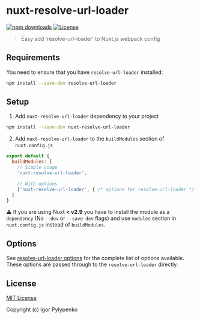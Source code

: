 # nuxt-resolve-url-loader

[![npm downloads][npm-downloads-src]][npm-downloads-href]
[![License][license-src]][license-href]

> Easy add 'resolve-url-loader' to Nuxt.js webpack config

## Requirements

You need to ensure that you have `resolve-url-loader` installed:

```bash
npm install --save-dev resolve-url-loader
```

## Setup

1. Add `nuxt-resolve-url-loader` dependency to your project

```bash
npm install --save-dev nuxt-resolve-url-loader
```

2. Add `nuxt-resolve-url-loader` to the `buildModules` section of `nuxt.config.js`

```js
export default {
  buildModules: [
    // Simple usage
    'nuxt-resolve-url-loader',

    // With options
    ['nuxt-resolve-url-loader', { /* options for resolve-url-loader */ }]
  ]
}
```

:warning: If you are using Nuxt **< v2.9** you have to install the module as a `dependency` (No `--dev` or `--save-dev` flags) and use `modules` section in `nuxt.config.js` instead of `buildModules`.

## Options

See [resolve-url-loader options](https://www.npmjs.com/package/resolve-url-loader#options) for the complete list of options available. These options are passed through to the `resolve-url-loader` directly.

## License

[MIT License](./LICENSE)

Copyright (c) Igor Pylypenko

<!-- Badges -->
[npm-downloads-src]: https://img.shields.io/npm/dt/nuxt-resolve-url-loader.svg
[npm-downloads-href]: https://npmjs.com/package/nuxt-resolve-url-loader

[license-src]: https://img.shields.io/npm/l/nuxt-resolve-url-loader.svg
[license-href]: https://npmjs.com/package/nuxt-resolve-url-loader
